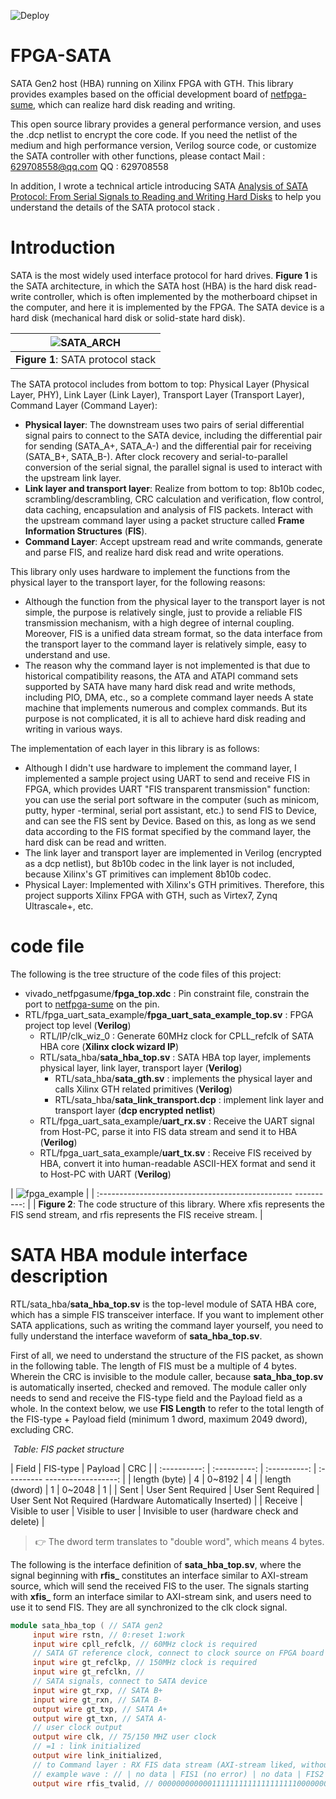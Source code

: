 ![Deploy](https://img.shields.io/badge/deploy-vivado-FF1010.svg)

FPGA-SATA
=============================

SATA Gen2 host (HBA) running on Xilinx FPGA with GTH. This library provides examples based on the official development board of [netfpga-sume](https://www.xilinx.com/products/boards-and-kits/1-6ogkf5.html), which can realize hard disk reading and writing.

This open source library provides a general performance version, and uses the .dcp netlist to encrypt the core code. If you need the netlist of the medium and high performance version, Verilog source code, or customize the SATA controller with other functions, please contact Mail : 629708558@qq.com QQ : 629708558

In addition, I wrote a technical article introducing SATA [Analysis of SATA Protocol: From Serial Signals to Reading and Writing Hard Disks](https://zhuanlan.zhihu.com/p/554251608) to help you understand the details of the SATA protocol stack .

# Introduction

SATA is the most widely used interface protocol for hard drives. **Figure 1** is the SATA architecture, in which the SATA host (HBA) is the hard disk read-write controller, which is often implemented by the motherboard chipset in the computer, and here it is implemented by the FPGA. The SATA device is a hard disk (mechanical hard disk or solid-state hard disk).

| ![SATA_ARCH](./figures/sata_arch.png) |
| :-------------------------------------: |
| **Figure 1**: SATA protocol stack |

The SATA protocol includes from bottom to top: Physical Layer (Physical Layer, PHY), Link Layer (Link Layer), Transport Layer (Transport Layer), Command Layer (Command Layer):

- **Physical layer**: The downstream uses two pairs of serial differential signal pairs to connect to the SATA device, including the differential pair for sending (SATA_A+, SATA_A-) and the differential pair for receiving (SATA_B+, SATA_B-). After clock recovery and serial-to-parallel conversion of the serial signal, the parallel signal is used to interact with the upstream link layer.
- **Link layer and transport layer**: Realize from bottom to top: 8b10b codec, scrambling/descrambling, CRC calculation and verification, flow control, data caching, encapsulation and analysis of FIS packets. Interact with the upstream command layer using a packet structure called **Frame Information Structures** (**FIS**).
- **Command Layer**: Accept upstream read and write commands, generate and parse FIS, and realize hard disk read and write operations.

This library only uses hardware to implement the functions from the physical layer to the transport layer, for the following reasons:

- Although the function from the physical layer to the transport layer is not simple, the purpose is relatively single, just to provide a reliable FIS transmission mechanism, with a high degree of internal coupling. Moreover, FIS is a unified data stream format, so the data interface from the transport layer to the command layer is relatively simple, easy to understand and use.
- The reason why the command layer is not implemented is that due to historical compatibility reasons, the ATA and ATAPI command sets supported by SATA have many hard disk read and write methods, including PIO, DMA, etc., so a complete command layer needs A state machine that implements numerous and complex commands. But its purpose is not complicated, it is all to achieve hard disk reading and writing in various ways.

The implementation of each layer in this library is as follows:

- Although I didn't use hardware to implement the command layer, I implemented a sample project using UART to send and receive FIS in FPGA, which provides UART "FIS transparent transmission" function: you can use the serial port software in the computer (such as minicom, putty, hyper -terminal, serial port assistant, etc.) to send FIS to Device, and can see the FIS sent by Device. Based on this, as long as we send data according to the FIS format specified by the command layer, the hard disk can be read and written.
- The link layer and transport layer are implemented in Verilog (encrypted as a dcp netlist), but 8b10b codec in the link layer is not included, because Xilinx's GT primitives can implement 8b10b codec.
- Physical Layer: Implemented with Xilinx's GTH primitives. Therefore, this project supports Xilinx FPGA with GTH, such as Virtex7, Zynq Ultrascale+, etc.



# code file

The following is the tree structure of the code files of this project:

- vivado_netfpgasume/**fpga_top.xdc** : Pin constraint file, constrain the port to [netfpga-sume](https://www.xilinx.com/products/boards-and-kits/1-6ogkf5.html) on the pin.
- RTL/fpga_uart_sata_example/**fpga_uart_sata_example_top.sv** : FPGA project top level (**Verilog**)
   - RTL/IP/clk_wiz_0 : Generate 60MHz clock for CPLL_refclk of SATA HBA core (**Xilinx clock wizard IP**)
   - RTL/sata_hba/**sata_hba_top.sv** : SATA HBA top layer, implements physical layer, link layer, transport layer (**Verilog**)
     - RTL/sata_hba/**sata_gth.sv** : implements the physical layer and calls Xilinx GTH related primitives (**Verilog**)
     - RTL/sata_hba/**sata_link_transport.dcp** : implement link layer and transport layer (**dcp encrypted netlist**)
   - RTL/fpga_uart_sata_example/**uart_rx.sv** : Receive the UART signal from Host-PC, parse it into FIS data stream and send it to HBA (**Verilog**)
   - RTL/fpga_uart_sata_example/**uart_tx.sv** : Receive FIS received by HBA, convert it into human-readable ASCII-HEX format and send it to Host-PC with UART (**Verilog**)

| ![fpga_example](./figures/fpga_example.png) |
| :------------------------------------------------ ----------: |
| **Figure 2**: The code structure of this library. Where xfis represents the FIS send stream, and rfis represents the FIS receive stream. |



# SATA HBA module interface description

RTL/sata_hba/**sata_hba_top.sv** is the top-level module of SATA HBA core, which has a simple FIS transceiver interface. If you want to implement other SATA applications, such as writing the command layer yourself, you need to fully understand the interface waveform of **sata_hba_top.sv**.

First of all, we need to understand the structure of the FIS packet, as shown in the following table. The length of FIS must be a multiple of 4 bytes. Wherein the CRC is invisible to the module caller, because **sata_hba_top.sv** is automatically inserted, checked and removed. The module caller only needs to send and receive the FIS-type field and the Payload field as a whole. In the context below, we use **FIS Length** to refer to the total length of the FIS-type + Payload field (minimum 1 dword, maximum 2049 dword), excluding CRC.

​ *Table: FIS packet structure*

| Field | FIS-type | Payload | CRC |
| :----------: | :----------: | :----------: | :--------- ------------------: |
| length (byte) | 4 | 0\~8192 | 4 |
| length (dword) | 1 | 0\~2048 | 1 |
| Sent | User Sent Required | User Sent Required | User Sent Not Required (Hardware Automatically Inserted) |
| Receive | Visible to user | Visible to user | Invisible to user (hardware check and delete) |

> :point_right: The dword term translates to "double word", which means 4 bytes.



The following is the interface definition of **sata_hba_top.sv**, where the signal beginning with **rfis_** constitutes an interface similar to AXI-stream source, which will send the received FIS to the user. The signals starting with **xfis_** form an interface similar to AXI-stream sink, and users need to use it to send FIS. They are all synchronized to the clk clock signal.

```verilog
module sata_hba_top ( // SATA gen2
     input wire rstn, // 0:reset 1:work
     input wire cpll_refclk, // 60MHz clock is required
     // SATA GT reference clock, connect to clock source on FPGA board
     input wire gt_refclkp, // 150MHz clock is required
     input wire gt_refclkn, //
     // SATA signals, connect to SATA device
     input wire gt_rxp, // SATA B+
     input wire gt_rxn, // SATA B-
     output wire gt_txp, // SATA A+
     output wire gt_txn, // SATA A-
     // user clock output
     output wire clk, // 75/150 MHZ user clock
     // =1 : link initialized
     output wire link_initialized,
     // to Command layer : RX FIS data stream (AXI-stream liked, without tready handshake, clock domain = clk)
     // example wave : // | no data | FIS1 (no error) | no data | FIS2 (error) | no data | FIS3 (no error) | no data |
     output wire rfis_tvalid, // 0000000000001111111111111111111000000000000000000000000000000000000000111111111111111111100000000000 000 // rfis_tvali
